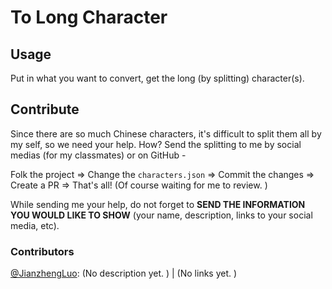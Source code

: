 # To Long Character

## Usage

Put in what you want to convert, get the long (by splitting) character(s).

## Contribute

Since there are so much Chinese characters, it's difficult to split them all by my self, so we need your help. How? Send the splitting to me by social medias (for my classmates) or on GitHub -  

Folk the project => Change the `characters.json` => Commit the changes => Create a PR => That's all! (Of course waiting for me to review. )

While sending me your help, do not forget to **SEND THE INFORMATION YOU WOULD LIKE TO SHOW** (your name, description, links to your social media, etc).

### Contributors

[@JianzhengLuo](https://github.com/JianzhengLuo): (No description yet. ) | (No links yet. )

